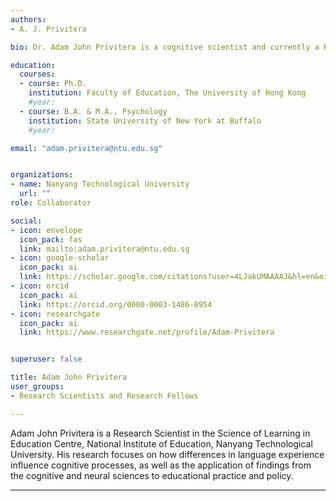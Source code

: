 ```yaml
---
authors:
- A. J. Privitera

bio: Dr. Adam John Privitera is a cognitive scientist and currently a Research Fellow in the Centre for Research and Development in Learning (CRADLE).

education:
  courses:
  - course: Ph.D.
    institution: Faculty of Education, The University of Hong Kong
    #year:
  - course: B.A. & M.A., Psychology
    institution: State University of New York at Buffalo
    #year: 

email: "adam.privitera@ntu.edu.sg"


organizations:
- name: Nanyang Technological University
  url: ""
role: ‎Collaborator‎

social:
- icon: envelope
  icon_pack: fas
  link: mailto:adam.privitera@ntu.edu.sg
- icon: google-scholar
  icon_pack: ai
  link: https://scholar.google.com/citations?user=4LJakUMAAAAJ&hl=en&oi=ao
- icon: orcid
  icon_pack: ai
  link: https://orcid.org/0000-0003-1486-8954
- icon: researchgate
  icon_pack: ai
  link: https://www.researchgate.net/profile/Adam-Privitera


superuser: false

title: Adam John Privitera
user_groups:
- Research Scientists and Research Fellows

---
```


Adam John Privitera is a Research Scientist in the Science of Learning in Education Centre, National Institute of Education, Nanyang Technological University. His research focuses on how differences in language experience influence cognitive processes, as well as the application of findings from the cognitive and neural sciences to educational practice and policy.

--- 
